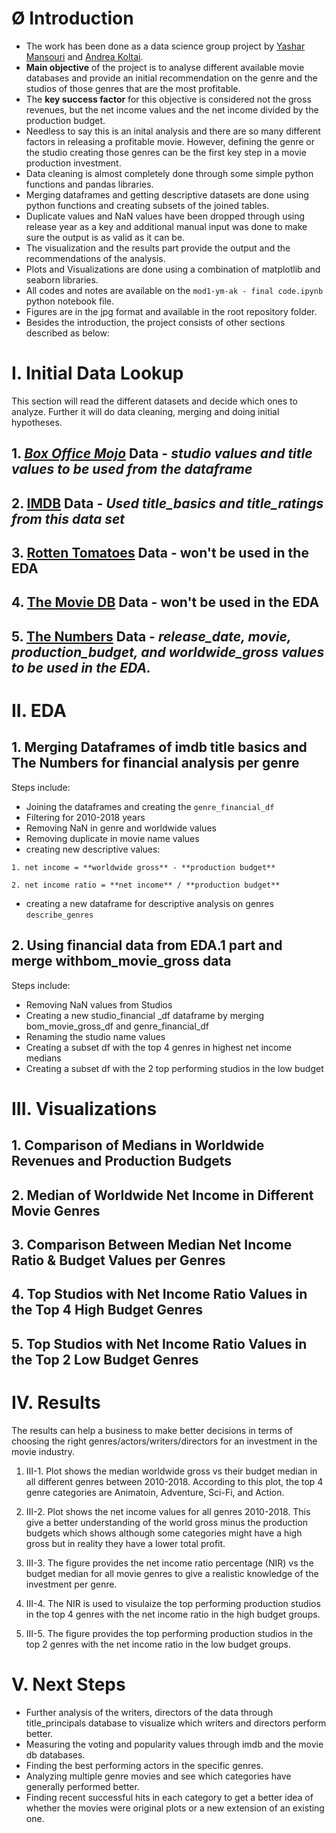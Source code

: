 # Ø Introduction

- The work has been done as a data science group project by [Yashar Mansouri](https://github.com/YM88) and [Andrea Koltai](https://github.com/apy444).
- **Main objective** of the project is to analyse different available movie databases and provide an initial recommendation on the genre and the studios of those genres that are the most profitable. 
- The **key success factor** for this objective is considered not the gross revenues, but the net income values and the net income divided by the production budget. 
- Needless to say this is an inital analysis and there are so many different factors in releasing a profitable movie. However, defining the genre or the studio creating those genres can be the first key step in a movie production investment.
- Data cleaning is almost completely done through some simple python functions and pandas libraries. 
- Merging dataframes and getting descriptive datasets are done using python functions and creating subsets of the joined tables.
- Duplicate values and NaN values have been dropped through using release year as a key and additional manual input was done to make sure the output is as valid as it can be.
- The visualization and the results part provide the output and the recommendations of the analysis.
- Plots and Visualizations are done using a combination of matplotlib and seaborn libraries.
- All codes and notes are available on the ```mod1-ym-ak - final code.ipynb``` python notebook file. 
- Figures are in the jpg format and available in the root repository folder. 
- Besides the introduction, the project consists of other sections described as below:

# I. Initial Data Lookup

This section will read the different datasets and decide which ones to analyze. Further it will do data cleaning, merging and doing initial hypotheses.
## 1. [*Box Office Mojo*](https://www.boxofficemojo.com/yearly/chart/?view2=worldwide&yr=2010&p=.htm) Data - _**studio** values and **title** values to be used from the dataframe_

## 2. [IMDB](https://www.imdb.com/interfaces/) Data - _Used **title_basics** and **title_ratings** from this data set_

## 3. [Rotten Tomatoes](https://www.kaggle.com/rpnuser8182/rotten-tomatoes) Data - won't be used in the EDA

## 4. [The Movie DB](https://developers.themoviedb.org/3/discover/movie-discover) Data - won't be used in the EDA

## 5. [The Numbers](https://www.the-numbers.com/movie/budgets/all) Data - _**release_date**, **movie**, **production_budget**, and **worldwide_gross** values to be used in the EDA._

# II. EDA

## 1. Merging Dataframes of imdb title basics and The Numbers for financial analysis per genre

Steps include:

- Joining the dataframes and creating the `genre_financial_df`
- Filtering for 2010-2018 years
- Removing NaN in genre and worldwide values 
- Removing duplicate in movie name values
- creating new descriptive values:

`1. net income = **worldwide gross** - **production budget**`


`2. net income ratio = **net income** / **production budget**`

- creating a new dataframe for descriptive analysis on genres `describe_genres`

## 2. Using financial data from EDA.1 part and merge with**bom_movie_gross** data
Steps include: 

- Removing NaN values from Studios
- Creating a new studio_financial _df dataframe by merging bom_movie_gross_df and genre_financial_df
- Renaming the studio name values
- Creating a subset df with the top 4 genres in highest net income medians
- Creating a subset df with the 2 top performing studios in the low budget

# III. Visualizations

## 1. Comparison of Medians in Worldwide Revenues and Production Budgets

## 2. Median of Worldwide Net Income in Different Movie Genres

## 3. Comparison Between Median Net Income Ratio & Budget Values per Genres

## 4. Top Studios with Net Income Ratio Values in the Top 4 High Budget Genres

## 5. Top Studios with Net Income Ratio Values in the Top 2 Low Budget Genres


# IV. Results

The results can help a business to make better decisions in terms of choosing the right genres/actors/writers/directors for an investment in the movie industry.

1. III-1. Plot shows the median worldwide gross vs their budget median in all different genres between 2010-2018.  According to this plot, the top 4 genre categories are Animatoin, Adventure, Sci-Fi, and Action. 

2. III-2. Plot shows the net income values for all genres 2010-2018. This give a better understanding of the world gross minus the production budgets which shows although some categories might have a high gross but in reality they have a lower total profit. 

3. III-3. The figure provides the net income ratio percentage (NIR) vs the budget median for all movie genres to give a realistic knowledge of the investment per genre.

4. III-4. The NIR is used to visulaize the top performing production studios in the top 4 genres with the net income ratio in the high budget groups.

5. III-5. The figure provides the top performing production studios in the top 2 genres with the net income ratio in the low budget groups.

# V. Next Steps

- Further analysis of the writers, directors of the data through title_principals database to visualize which writers and directors perform better.
- Measuring the voting and popularity values through imdb and the movie db databases.
- Finding the best performing actors in the specific genres.
- Analyzing multiple genre movies and see which categories have generally performed better.
- Finding recent successful hits in each category to get a better idea of whether the movies were original plots or a new extension of an existing one.  















